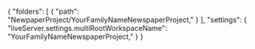 {
	"folders": [
		{
			"path": "NewpaperProject/YourFamilyNameNewspaperProject,"
		}
	],
	"settings": {
		"liveServer.settings.multiRootWorkspaceName": "YourFamilyNameNewspaperProject,"
	}
}
